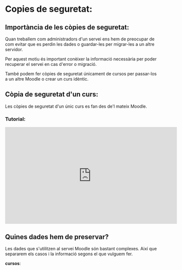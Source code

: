 # Copies de seguretat:

## Importància de les còpies de seguretat:

Quan treballem com administradors d'un servei ens hem de preocupar de com evitar que es perdin les dades o guardar-les per migrar-les a un altre servidor.

Per aquest motiu és important conèixer la informació necessària per poder recuperar el servei en cas d'error o migració.

També podem fer còpies de seguretat únicament de cursos per passar-los a un altre Moodle o crear un curs idèntic.

## Còpia de seguretat d'un curs:

Les còpies de seguretat d'un únic curs es fan des de'l mateix Moodle.

### Tutorial:

<iframe width="560" height="315" src="https://www.youtube.com/embed/rH6DJ_lbMm0" title="YouTube video player" frameborder="0" allow="accelerometer; autoplay; clipboard-write; encrypted-media; gyroscope; picture-in-picture; web-share" allowfullscreen></iframe>

## Quines dades hem de preservar?

Les dades que s'utilitzen al servei Moodle són bastant complexes. Així que separarem els casos i la informació segons el que vulguem fer.


**cursos**: 
